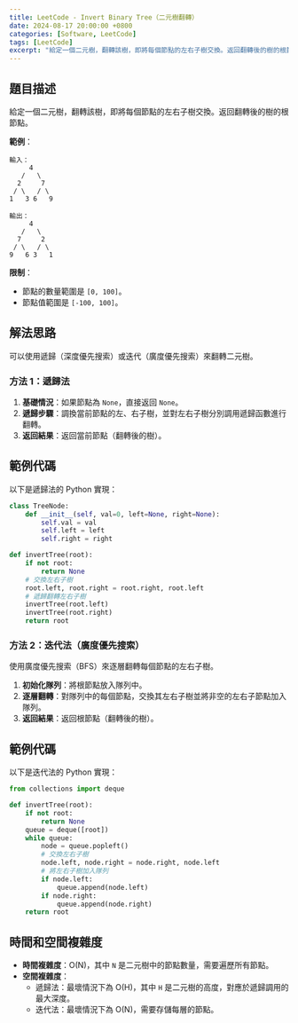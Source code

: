```yaml
---
title: LeetCode - Invert Binary Tree（二元樹翻轉）
date: 2024-08-17 20:00:00 +0800
categories: [Software, LeetCode]
tags: [LeetCode] 
excerpt: "給定一個二元樹，翻轉該樹，即將每個節點的左右子樹交換。返回翻轉後的樹的根節點。"
---
```


## 題目描述
給定一個二元樹，翻轉該樹，即將每個節點的左右子樹交換。返回翻轉後的樹的根節點。

**範例**：

```
輸入：
     4
   /   \
  2     7
 / \   / \
1   3 6   9

輸出：
     4
   /   \
  7     2
 / \   / \
9   6 3   1
```

**限制**：
- 節點的數量範圍是 `[0, 100]`。
- 節點值範圍是 `[-100, 100]`。

## 解法思路
可以使用遞歸（深度優先搜索）或迭代（廣度優先搜索）來翻轉二元樹。

### 方法 1：遞歸法
1. **基礎情況**：如果節點為 `None`，直接返回 `None`。
2. **遞歸步驟**：調換當前節點的左、右子樹，並對左右子樹分別調用遞歸函數進行翻轉。
3. **返回結果**：返回當前節點（翻轉後的樹）。

## 範例代碼

以下是遞歸法的 Python 實現：

```python
class TreeNode:
    def __init__(self, val=0, left=None, right=None):
        self.val = val
        self.left = left
        self.right = right

def invertTree(root):
    if not root:
        return None
    # 交換左右子樹
    root.left, root.right = root.right, root.left
    # 遞歸翻轉左右子樹
    invertTree(root.left)
    invertTree(root.right)
    return root
```

### 方法 2：迭代法（廣度優先搜索）
使用廣度優先搜索（BFS）來逐層翻轉每個節點的左右子樹。
1. **初始化隊列**：將根節點放入隊列中。
2. **逐層翻轉**：對隊列中的每個節點，交換其左右子樹並將非空的左右子節點加入隊列。
3. **返回結果**：返回根節點（翻轉後的樹）。

## 範例代碼

以下是迭代法的 Python 實現：

```python
from collections import deque

def invertTree(root):
    if not root:
        return None
    queue = deque([root])
    while queue:
        node = queue.popleft()
        # 交換左右子樹
        node.left, node.right = node.right, node.left
        # 將左右子樹加入隊列
        if node.left:
            queue.append(node.left)
        if node.right:
            queue.append(node.right)
    return root
```

## 時間和空間複雜度
- **時間複雜度**：O(N)，其中 `N` 是二元樹中的節點數量，需要遍歷所有節點。
- **空間複雜度**：
  - 遞歸法：最壞情況下為 O(H)，其中 `H` 是二元樹的高度，對應於遞歸調用的最大深度。
  - 迭代法：最壞情況下為 O(N)，需要存儲每層的節點。
